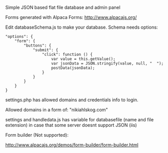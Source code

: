 Simple JSON based flat file database and admin panel

Forms generated with Alpaca Forms: http://www.alpacajs.org/

Edit databaseSchema.js to make your database. Schema needs options:

    "options": {
        "form": {
            "buttons": {
                "submit": {
                    "click": function () {
                        var value = this.getValue();
                        var jsonData = JSON.stringify(value, null, "  ");
                        postData(jsonData);
                    }
                }
            }
        }
    }

settings.php has allowed domains and credentials info to login.

Allowed domains in a form of: "nikiahlskog.com"

settings and handledata.js has variable for databasefile (name and file extension) 
in case that some server doesnt support JSON (iis)

Form builder (Not supported):

http://www.alpacajs.org/demos/form-builder/form-builder.html
